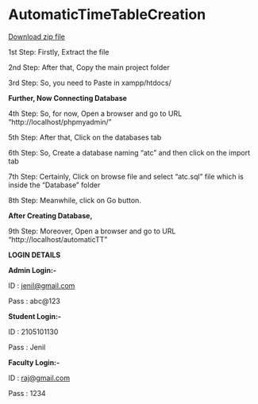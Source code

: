 # AutomaticTimeTableCreation
[ Download zip file](https://github.com/Jenil3797/AutomaticTimeTableCreation/archive/refs/heads/main.zip)

1st Step: Firstly, Extract the file

2nd Step: After that, Copy the main project folder

3rd Step: So, you need to Paste in xampp/htdocs/


**Further, Now Connecting Database**


4th Step: So, for now, Open a browser and go to URL “http://localhost/phpmyadmin/”

5th Step: After that, Click on the databases tab

6th Step: So, Create a database naming “atc” and then click on the import tab

7th Step: Certainly, Click on browse file and select “atc.sql” file which is inside the “Database” folder

8th Step: Meanwhile, click on Go button.


**After Creating Database,**


9th Step: Moreover, Open a browser and go to URL “http://localhost/automaticTT”


**LOGIN DETAILS**

**Admin Login:-**

  ID      : jenil@gmail.com

  Pass : abc@123


**Student Login:-**

  ID      : 2105101130

  Pass : Jenil


**Faculty Login:-**

  ID      : raj@gmail.com

  Pass : 1234
